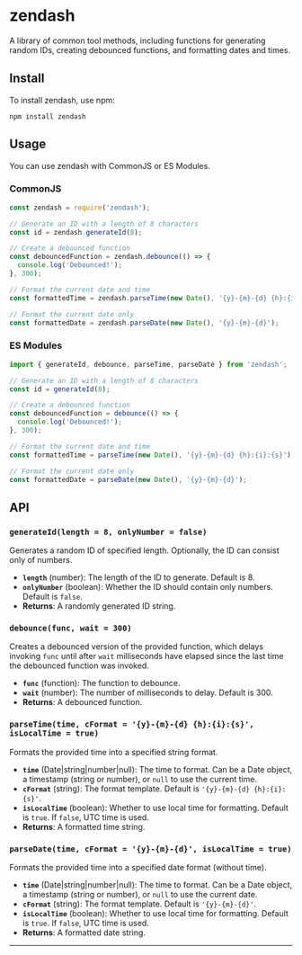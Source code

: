 # zendash

A library of common tool methods, including functions for generating random IDs, creating debounced functions, and formatting dates and times.

## Install

To install zendash, use npm:

```shell
npm install zendash
```

## Usage

You can use zendash with CommonJS or ES Modules.

### CommonJS

```js
const zendash = require('zendash');

// Generate an ID with a length of 8 characters
const id = zendash.generateId(8);

// Create a debounced function
const debouncedFunction = zendash.debounce(() => {
  console.log('Debounced!');
}, 300);

// Format the current date and time
const formattedTime = zendash.parseTime(new Date(), '{y}-{m}-{d} {h}:{i}:{s}');

// Format the current date only
const formattedDate = zendash.parseDate(new Date(), '{y}-{m}-{d}');
```

### ES Modules

```js
import { generateId, debounce, parseTime, parseDate } from 'zendash';

// Generate an ID with a length of 8 characters
const id = generateId(8);

// Create a debounced function
const debouncedFunction = debounce(() => {
  console.log('Debounced!');
}, 300);

// Format the current date and time
const formattedTime = parseTime(new Date(), '{y}-{m}-{d} {h}:{i}:{s}');

// Format the current date only
const formattedDate = parseDate(new Date(), '{y}-{m}-{d}');
```

## API

### `generateId(length = 8, onlyNumber = false)`

Generates a random ID of specified length. Optionally, the ID can consist only of numbers.

- **`length`** (number): The length of the ID to generate. Default is 8.
- **`onlyNumber`** (boolean): Whether the ID should contain only numbers. Default is `false`.
- **Returns**: A randomly generated ID string.

### `debounce(func, wait = 300)`

Creates a debounced version of the provided function, which delays invoking `func` until after `wait` milliseconds have elapsed since the last time the debounced function was invoked.

- **`func`** (function): The function to debounce.
- **`wait`** (number): The number of milliseconds to delay. Default is 300.
- **Returns**: A debounced function.

### `parseTime(time, cFormat = '{y}-{m}-{d} {h}:{i}:{s}', isLocalTime = true)`

Formats the provided time into a specified string format.

- **`time`** (Date|string|number|null): The time to format. Can be a Date object, a timestamp (string or number), or `null` to use the current time.
- **`cFormat`** (string): The format template. Default is `'{y}-{m}-{d} {h}:{i}:{s}'`.
- **`isLocalTime`** (boolean): Whether to use local time for formatting. Default is `true`. If `false`, UTC time is used.
- **Returns**: A formatted time string.

### `parseDate(time, cFormat = '{y}-{m}-{d}', isLocalTime = true)`

Formats the provided time into a specified date format (without time).

- **`time`** (Date|string|number|null): The time to format. Can be a Date object, a timestamp (string or number), or `null` to use the current date.
- **`cFormat`** (string): The format template. Default is `'{y}-{m}-{d}'`.
- **`isLocalTime`** (boolean): Whether to use local time for formatting. Default is `true`. If `false`, UTC time is used.
- **Returns**: A formatted date string.

---
